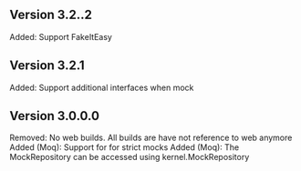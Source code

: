 Version 3.2..2
---------------
Added: Support FakeItEasy

Version 3.2.1
---------------
Added: Support additional interfaces when mock

Version 3.0.0.0
---------------
Removed: No web builds. All builds are have not reference to web anymore
Added (Moq): Support for for strict mocks
Added (Moq): The MockRepository can be accessed using kernel.MockRepository  
